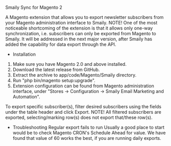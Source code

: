 Smaily Sync for Magento 2

A Magento extension that allows you to export newsletter subscribers from your Magento administration interface to Smaily.
NOTE! One of the most noticeable shortcoming of the extension is that it allows only one-way synchronization, i.e. subscribers can only be exported from Magento to Smaily. It will be addressed in the next major version, after Smaily has added the capability for data export through the API.

- Installation
1.    Make sure you have Magento 2.0 and above installed.
2.    Download the latest release from GitHub.
3.    Extract the archive to app/code/Magento/Smaily directory.
4.    Run "php bin/magento setup:upgrade".
5.  Extension configuration can be found from Magento administration interface, under "Stores → Configuration → Smaily Email Marketing and Automation".

To export specific subscriber(s), filter desired subscribers using the fields under the table header and click Export.
NOTE! All filtered subscribers are exported, selecting/marking row(s) does not export that/these row(s).

- Troubleshooting
Regular export fails to run 
  Usually a good place to start would be to check Magento CRON's Schedule Ahead for value. We have found that value of 60 works the best, if you are running daily exports.